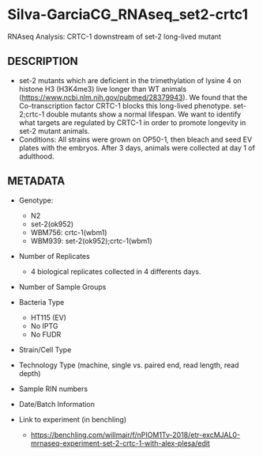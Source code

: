 # Silva-GarciaCG_RNAseq_set2-crtc1
RNAseq Analysis: CRTC-1 downstream of set-2 long-lived mutant

## DESCRIPTION
- set-2 mutants which are deficient in the trimethylation of lysine 4 on histone H3 (H3K4me3) live longer than WT animals (https://www.ncbi.nlm.nih.gov/pubmed/28379943). We found that the Co-transcription factor CRTC-1 blocks this long-lived phenotype. set-2;crtc-1 double mutants show a normal lifespan. We want to identify what targets are regulated by CRTC-1 in order to promote longevity in set-2 mutant animals.
- Conditions: All strains were grown on OP50-1, then bleach and seed EV plates with the embryos. After 3 days, animals were collected at day 1 of adulthood.  

## METADATA
* Genotype: 
  - N2
  - set-2(ok952)
  - WBM756: crtc-1(wbm1)
  - WBM939: set-2(ok952);crtc-1(wbm1)

* Number of Replicates
  - 4 biological replicates collected in 4 differents days.

* Number of Sample Groups

* Bacteria Type
  - HT115 (EV)
  - No IPTG
  - No FUDR

* Strain/Cell Type
* Technology Type (machine, single vs. paired end, read length, read depth)
* Sample RIN numbers
* Date/Batch Information

* Link to experiment (in benchling)
  - https://benchling.com/willmair/f/nPIOM1Tv-2018/etr-excMJAL0-mrnaseq-experiment-set-2-crtc-1-with-alex-plesa/edit 





